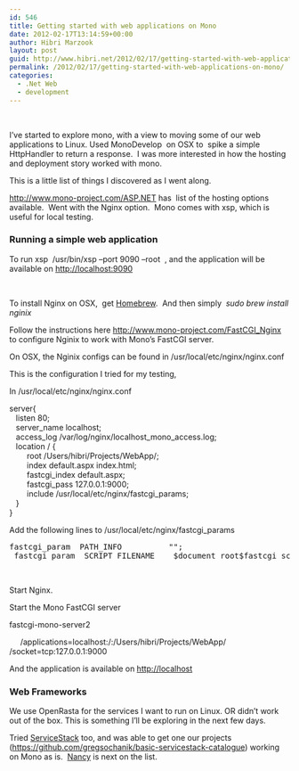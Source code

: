 ```yaml
---
id: 546
title: Getting started with web applications on Mono
date: 2012-02-17T13:14:59+00:00
author: Hibri Marzook
layout: post
guid: http://www.hibri.net/2012/02/17/getting-started-with-web-applications-on-mono/
permalink: /2012/02/17/getting-started-with-web-applications-on-mono/
categories:
  - .Net Web
  - development
---
```

&#160;

I’ve started to explore mono, with a view to moving some of our web applications to Linux. Used MonoDevelop&#160; on OSX to&#160; spike a simple HttpHandler to return a response.&#160; I was more interested in how the hosting and deployment story worked with mono.

This is a little list of things I discovered as I went along.

<http://www.mono-project.com/ASP.NET> has&#160; list of the hosting options available.&#160; Went with the Nginx option.&#160; Mono comes with xsp, which is useful for local testing.

### Running a simple web application

To run xsp&#160; /usr/bin/xsp &#8211;port 9090 &#8211;root&#160; <path to your application>, and the application will be available on <http://localhost:9090>

&#160;

To install Nginx on OSX,&#160; get <a href="http://mxcl.github.com/homebrew/" target="_blank">Homebrew</a>.&#160; And then simply&#160; _sudo brew install nginix_

Follow the instructions here <http://www.mono-project.com/FastCGI_Nginx> to configure Nginix to work with Mono’s FastCGI server.

On OSX, the Nginix configs can be found in /usr/local/etc/nginx/nginx.conf

This is the configuration I tried for my testing,

In /usr/local/etc/nginx/nginx.conf

server{   
&#160;&#160; listen 80;   
&#160;&#160; server_name localhost;   
&#160;&#160; access_log /<span class="kwrd">var</span>/log/nginx/localhost\_mono\_access.log;   
&#160;&#160; location / {   
&#160;&#160;&#160;&#160;&#160;&#160;&#160; root /Users/hibri/Projects/WebApp/;   
&#160;&#160;&#160;&#160;&#160;&#160;&#160; index <span class="kwrd">default</span>.aspx index.html;   
&#160;&#160;&#160;&#160;&#160;&#160;&#160; fastcgi_index <span class="kwrd">default</span>.aspx;   
&#160;&#160;&#160;&#160;&#160;&#160;&#160; fastcgi_pass 127.0.0.1:9000;   
&#160;&#160;&#160;&#160;&#160;&#160;&#160; include /usr/local/etc/nginx/fastcgi_params;   
&#160;&#160; }   
} 

Add the following lines to /usr/local/etc/nginx/fastcgi_params

<pre>fastcgi_param  PATH_INFO          "";
 fastcgi_param  SCRIPT_FILENAME    $document_root$fastcgi_script_name;</pre>

&#160;

Start Nginx.

Start the Mono FastCGI server

fastcgi-mono-server2
    
  
&#160;&#160;&#160;&#160; /applications=localhost:/:/Users/hibri/Projects/WebApp/ /socket=tcp:127.0.0.1:9000



And the application is available on <http://localhost>

### Web Frameworks

We use OpenRasta for the services I want to run on Linux. OR didn’t work out of the box. This is something I’ll be exploring in the next few days. 

Tried <a href="http://servicestack.net/" target="_blank">ServiceStack</a> too, and was able to get one our projects (<https://github.com/gregsochanik/basic-servicestack-catalogue>) working on Mono as is.&#160; <a href="https://github.com/NancyFx/Nancy" target="_blank">Nancy</a> is next on the list.